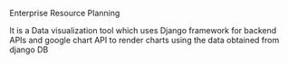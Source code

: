  Enterprise Resource Planning


It is a Data visualization tool which uses Django framework for backend APIs and google chart API to render charts using the data obtained from django DB
